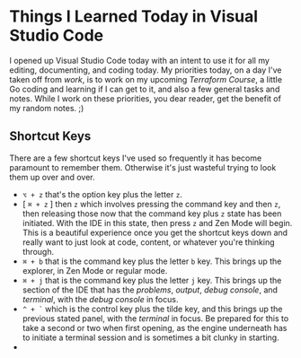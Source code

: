# Things I Learned Today in Visual Studio Code

I opened up Visual Studio Code today with an intent to use it for all my editing, documenting, and coding today. My priorities today, on a day I've taken off from *work*, is to work on my upcoming *Terraform Course*, a little Go coding and learning if I can get to it, and also a few general tasks and notes. While I work on these priorities, you dear reader, get the benefit of my random notes.  ;)

## Shortcut Keys

There are a few shortcut keys I've used so frequently it has become paramount to remember them. Otherwise it's just wasteful trying to look them up over and over.

* `⌥ + z` that's the option key plus the letter `z`.
*  [ `⌘ + z` ] then `z` which involves pressing the command key and then `z`, then releasing those now that the command key plus `z` state has been initiated. With the IDE in this state, then press `z` and Zen Mode will begin. This is a beautiful experience once you get the shortcut keys down and really want to just look at code, content, or whatever you're thinking through.
* `⌘ + b` that is the command key plus the letter `b` key. This brings up the explorer, in Zen Mode or regular mode.
* `⌘ + j` that is the command key plus the letter `j` key. This brings up the section of the IDE that has the *problems*, *output*, *debug console*, and *terminal*, with the *debug console* in focus.
* `` ^ + ` `` which is the control key plus the tilde key, and this brings up the previous stated panel, with the *terminal* in focus. Be prepared for this to take a second or two when first opening, as the engine underneath has to initiate a terminal session and is sometimes a bit clunky in starting.
* 


